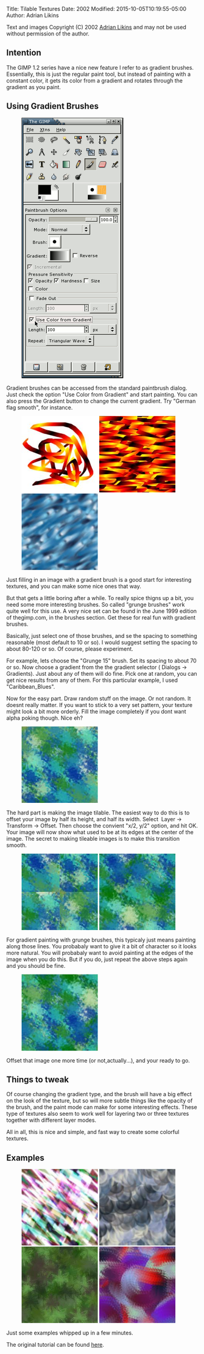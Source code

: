 Title: Tilable Textures
Date: 2002
Modified: 2015-10-05T10:19:55-05:00
Author: Adrian Likins


Text and images Copyright (C) 2002 [Adrian Likins](mailto:adrianNOSPAM@gimp.org) and may not be used without permission of the author.

## Intention

The GIMP 1.2 series have a nice new feature I refer to as gradient brushes. Essentially, this is just the regular paint tool, but instead of painting with a constant color, it gets its color from a gradient and rotates through the gradient as you paint.

## Using Gradient Brushes

<figure>
<img src="grad_brush_dialog.png" alt="grad_brush_dialog.png"/>
</figure>

Gradient brushes can be accessed from the standard paintbrush dialog. Just check the option "Use Color from Gradient" and start painting. You can also press the Gradient button to change the current gradient. Try "German flag smooth", for instance.

<figure>
<img src="grad1.jpg" alt="grad1.jpg"/>

<img src="grad_text1.jpg" alt="grad_text1.jpg"/>

<img src="grad_text2.jpg" alt="grad_text2.jpg"/>
</figure>

Just filling in an image with a gradient brush is a good start for interesting textures, and you can make some nice ones that way.

But that gets a little boring after a while. To really spice thigns up a bit, you need some more interesting brushes. So called "grunge brushes" work quite well for this use. A very nice set can be found in the June 1999 edition of thegimp.com, in the brushes section. Get these for real fun with gradient brushes.

Basically, just select one of those brushes, and se the spacing to something reasonable (most default to 10 or so). I would suggest setting the spacing to about 80-120 or so. Of course, please experiment.

For example, lets choose the "Grunge 15" brush. Set its spacing to about 70 or so. Now choose a gradient from the the gradient selector (<span class="filter"><Image> Dialogs -> Gradients</span>). Just about any of them will do fine. Pick one at random, you can get nice results from any of them. For this particular example, I used "Caribbean_Blues".

Now for the easy part. Draw random stuff on the image. Or not random. It doesnt really matter. If you want to stick to a very set pattern, your texture might look a bit more orderly. Fill the image completely if you dont want alpha poking though. Nice eh?

<figure>
<img src="grad_example_1.jpg" alt="grad_example_1.jpg"/>
</figure>

The hard part is making the image tilable. The easiest way to do this is to offset your image by half its height, and half its width. Select <span class="filter"><Image> Layer -> Transform -> Offset</span>. Then choose the convient "x/2, y/2" option, and hit OK. Your image will now show what used to be at its edges at the center of the image. The secret to making tileable images is to make this transition smooth.

<figure>
<img src="grad_example_2.jpg" alt="grad_example_2.jpg"/>

<img src="grad_example_3.jpg" alt="grad_example_3.jpg"/>
</figure>

For gradient painting with grunge brushes, this typicaly just means painting along those lines. You probabaly want to give it a bit of character so it looks more natural. You will probabaly want to avoid painting at the edges of the image when you do this. But if you do, just repeat the above steps again and you should be fine.

<figure>
<img src="grad_example_4.jpg" alt="grad_example_4.jpg"/>
</figure>

Offset that image one more time (or not,actually...), and your ready to go.

## Things to tweak

Of course changing the gradient type, and the brush will have a big effect on the look of the texture, but so will more subtle things like the opacity of the brush, and the paint mode can make for some interesting effects. These type of textures also seem to work well for layering two or three textures together with different layer modes.

All in all, this is nice and simple, and fast way to create some colorful textures.

## Examples

<figure>
<img src="texture1.jpg" alt="texture1.jpg"/>

<img src="texture2.jpg" alt="texture2.jpg"/>

<img src="texture3.jpg" alt="texture3.jpg"/>

<img src="texture4.jpg" alt="texture4.jpg"/>
</figure>

Just some examples whipped up in a few minutes.

The original tutorial can be found [here](http://adrian.gimp.org/texture_tut/).

